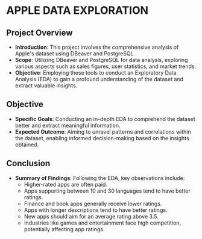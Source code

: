 # APPLE DATA EXPLORATION

## Project Overview
- **Introduction**: This project involves the comprehensive analysis of Apple's dataset using DBeaver and PostgreSQL.
- **Scope**: Utilizing DBeaver and PostgreSQL for data analysis, exploring various aspects such as sales figures, user statistics, and market trends.
- **Objective**: Employing these tools to conduct an Exploratory Data Analysis (EDA) to gain a profound understanding of the dataset and extract valuable insights.

## Objective
- **Specific Goals**: Conducting an in-depth EDA to comprehend the dataset better and extract meaningful information.
- **Expected Outcome**: Aiming to unravel patterns and correlations within the dataset, enabling informed decision-making based on the insights obtained.

## Conclusion
- **Summary of Findings**: Following the EDA, key observations include:
  - Higher-rated apps are often paid.
  - Apps supporting between 10 and 30 languages tend to have better ratings.
  - Finance and book apps generally receive lower ratings.
  - Apps with longer descriptions tend to have better ratings.
  - New apps should aim for an average rating above 3.5.
  - Industries like games and entertainment face high competition, potentially affecting app ratings.


